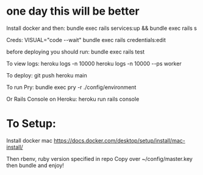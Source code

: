 # one day this will be better

Install docker and then:
bundle exec rails services:up && bundle exec rails s

Creds:
VISUAL="code --wait" bundle exec rails credentials:edit

before deploying you should run:
bundle exec rails test

To view logs:
heroku logs -n 10000
heroku logs -n 10000 --ps worker

To deploy:
git push heroku main

To run Pry:
bundle exec pry -r ./config/environment

Or Rails Console on Heroku:
heroku run rails console


# To Setup:
Install docker mac
https://docs.docker.com/desktop/setup/install/mac-install/

Then rbenv, ruby version specified in repo
Copy over ~/config/master.key
then bundle and enjoy!